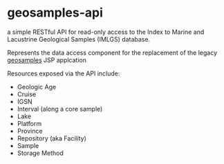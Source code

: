 # geosamples-api

a simple RESTful API for read-only access to the Index to Marine and Lacustrine Geological Samples (IMLGS) database.

Represents the data access component for the replacement of the legacy [geosamples](https://www.ngdc.noaa.gov/geosamples/) JSP applcation

Resources exposed via the API include:
* Geologic Age
* Cruise
* IGSN
* Interval (along a core sample)
* Lake
* Platform
* Province
* Repository (aka Facility)
* Sample
* Storage Method
